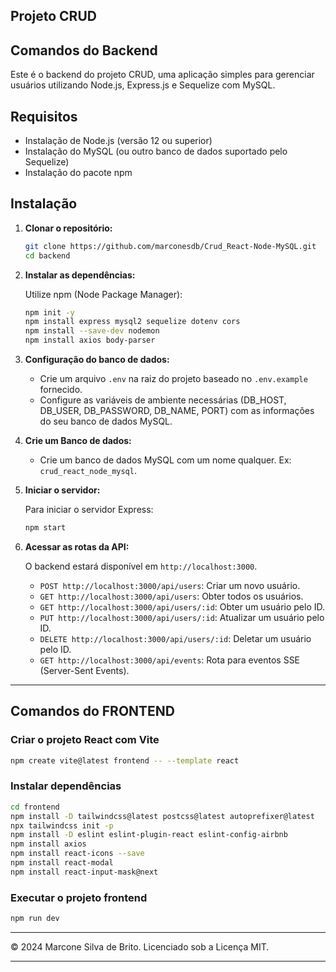 ## Projeto CRUD

## Comandos do Backend


Este é o backend do projeto CRUD, uma aplicação simples para gerenciar usuários utilizando Node.js, Express.js e Sequelize com MySQL.

## Requisitos

- Instalação de Node.js (versão 12 ou superior)
- Instalação do MySQL (ou outro banco de dados suportado pelo Sequelize)
- Instalação do pacote npm

## Instalação

1. **Clonar o repositório:**

   ```bash
   git clone https://github.com/marconesdb/Crud_React-Node-MySQL.git
   cd backend
   ```

2. **Instalar as dependências:**

   Utilize npm (Node Package Manager):

   ```bash
   npm init -y  
   npm install express mysql2 sequelize dotenv cors
   npm install --save-dev nodemon
   npm install axios body-parser 
   ```

3. **Configuração do banco de dados:**

   - Crie um arquivo `.env` na raiz do projeto baseado no `.env.example` fornecido.
   - Configure as variáveis de ambiente necessárias (DB_HOST, DB_USER, DB_PASSWORD, DB_NAME, PORT) com as informações do seu banco de dados MySQL.

4. **Crie um Banco de dados:**
   - Crie um banco de dados MySQL com um nome qualquer. Ex: `crud_react_node_mysql`.

5. **Iniciar o servidor:**

   Para iniciar o servidor Express:

   ```bash
   npm start
   ```

6. **Acessar as rotas da API:**

   O backend estará disponível em `http://localhost:3000`.

   - `POST http://localhost:3000/api/users`: Criar um novo usuário.
   - `GET http://localhost:3000/api/users`: Obter todos os usuários.
   - `GET http://localhost:3000/api/users/:id`: Obter um usuário pelo ID.
   - `PUT http://localhost:3000/api/users/:id`: Atualizar um usuário pelo ID.
   - `DELETE http://localhost:3000/api/users/:id`: Deletar um usuário pelo ID.
   - `GET http://localhost:3000/api/events`: Rota para eventos SSE (Server-Sent Events).

---

## Comandos do FRONTEND

### Criar o projeto React com Vite

```bash
npm create vite@latest frontend -- --template react
```

### Instalar dependências

```bash
cd frontend
npm install -D tailwindcss@latest postcss@latest autoprefixer@latest
npx tailwindcss init -p
npm install -D eslint eslint-plugin-react eslint-config-airbnb
npm install axios
npm install react-icons --save
npm install react-modal
npm install react-input-mask@next
```

### Executar o projeto frontend

```bash
npm run dev
```

---

© 2024 Marcone Silva de Brito. Licenciado sob a Licença MIT.

---

